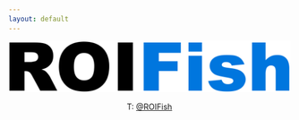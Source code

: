 ```yaml
---
layout: default
---
```

<center>
<img src="ROIFish_logo.png" width="800">

<p>
T: <a href="https://twitter.com/ROIFish">@ROIFish</a>
</p>
</center>
